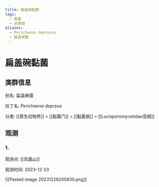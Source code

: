 ```yaml
---
title: 扁盖碗黏菌
tags:
  - 黏菌
  - 史莱姆
aliases:
  - Perichaena depressa
  - 扁盖碗菌
---
```

# 扁盖碗黏菌

## 类群信息

别名:  扁盖碗菌

拉丁名: *Perichaena deprssa*

分类: [[原生动物界]] > [[黏菌门]] > [[黏菌纲]] > [[Lucisporomycetidae亚纲]]


## 观测

### 1.

观测点: [[凤凰山]]

观测时间: 2023-12-23

![[Pasted image 20231228205830.png]]
